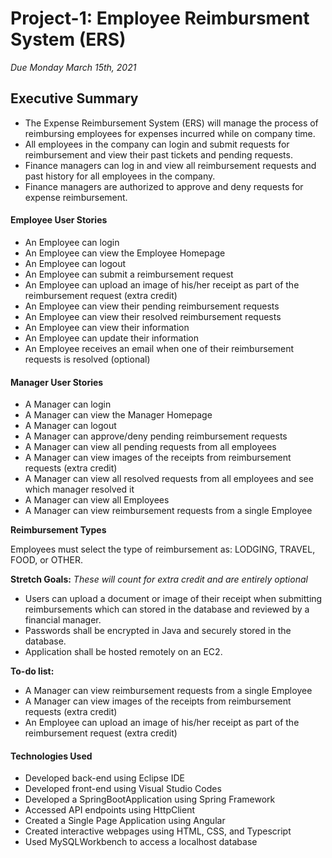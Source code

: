 # Project-1: Employee Reimbursment System (ERS)
*Due Monday March 15th, 2021*

## Executive Summary
* The Expense Reimbursement System (ERS) will manage the process of reimbursing employees for expenses incurred while on company time. 
* All employees in the company can login and submit requests for reimbursement and view their past tickets and pending requests. 
* Finance managers can log in and view all reimbursement requests and past history for all employees in the company. 
* Finance managers are authorized to approve and deny requests for expense reimbursement.

#### Employee User Stories 
- An Employee can login
- An Employee can view the Employee Homepage
- An Employee can logout
- An Employee can submit a reimbursement request
- An Employee can upload an image of his/her receipt as part of the reimbursement request (extra credit)
- An Employee can view their pending reimbursement requests
- An Employee can view their resolved reimbursement requests
- An Employee can view their information
- An Employee can update their information
- An Employee receives an email when one of their reimbursement requests is resolved (optional)

#### Manager User Stories
- A Manager can login
- A Manager can view the Manager Homepage
- A Manager can logout
- A Manager can approve/deny pending reimbursement requests
- A Manager can view all pending requests from all employees
- A Manager can view images of the receipts from reimbursement requests (extra credit)
- A Manager can view all resolved requests from all employees and see which manager resolved it
- A Manager can view all Employees
- A Manager can view reimbursement requests from a single Employee 

**Reimbursement Types**

Employees must select the type of reimbursement as: LODGING, TRAVEL, FOOD, or OTHER.

**Stretch Goals:** *These will count for extra credit and are entirely optional*
* Users can upload a document or image of their receipt when submitting reimbursements which can stored in the database and reviewed by a financial manager.
* Passwords shall be encrypted in Java and securely stored in the database. 
* Application shall be hosted remotely on an EC2.


**To-do list:**

* A Manager can view reimbursement requests from a single Employee
* A Manager can view images of the receipts from reimbursement requests (extra credit)
* An Employee can upload an image of his/her receipt as part of the reimbursement request (extra credit)

#### Technologies Used
- Developed back-end using Eclipse IDE
- Developed front-end using Visual Studio Codes
- Developed a SpringBootApplication using Spring Framework
- Accessed API endpoints using HttpClient
- Created a Single Page Application using Angular
- Created interactive webpages using HTML, CSS, and Typescript
- Used MySQLWorkbench to access a localhost database
